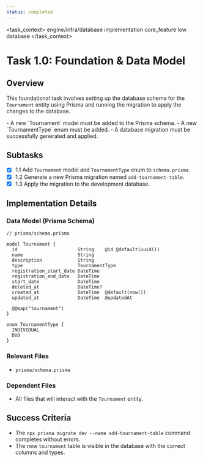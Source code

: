 ```yaml
---
status: completed
---
```

<task_context>
<domain>engine/infra/database</domain>
<type>implementation</type>
<scope>core_feature</scope>
<complexity>low</complexity>
<dependencies>database</dependencies>
</task_context>

# Task 1.0: Foundation & Data Model

## Overview

This foundational task involves setting up the database schema for the `Tournament` entity using Prisma and running the migration to apply the changes to the database.

<requirements>
- A new `Tournament` model must be added to the Prisma schema.
- A new `TournamentType` enum must be added.
- A database migration must be successfully generated and applied.
</requirements>

## Subtasks

- [x] 1.1 Add `Tournament` model and `TournamentType` enum to `schema.prisma`.
- [x] 1.2 Generate a new Prisma migration named `add-tournament-table`.
- [x] 1.3 Apply the migration to the development database.

## Implementation Details

### Data Model (Prisma Schema)

```prisma
// prisma/schema.prisma

model Tournament {
  id                      String    @id @default(uuid())
  name                    String
  description             String
  type                    TournamentType
  registration_start_date DateTime
  registration_end_date   DateTime
  start_date              DateTime
  deleted_at              DateTime?
  created_at              DateTime  @default(now())
  updated_at              DateTime  @updatedAt

  @@map("tournament")
}

enum TournamentType {
  INDIVIDUAL
  DUO
}
```

### Relevant Files

- `prisma/schema.prisma`

### Dependent Files

- All files that will interact with the `Tournament` entity.

## Success Criteria

- The `npx prisma migrate dev --name add-tournament-table` command completes without errors.
- The new `tournament` table is visible in the database with the correct columns and types.
